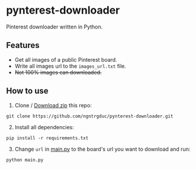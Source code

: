 # pynterest-downloader
Pinterest downloader written in Python.

## Features
- Get all images of a public Pinterest board.
- Write all images url to the `images_url.txt` file.
- ~~Not 100% images can downloaded.~~

## How to use
1. Clone / [Download zip](https://github.com/ngntrgduc/pynterest-downloader/archive/refs/heads/master.zip) this repo:
```
git clone https://github.com/ngntrgduc/pynterest-downloader.git
```
2. Install all dependencies:
```
pip install -r requirements.txt
```
3. Change `url` in [main.py](https://github.com/ngntrgduc/pynterest-downloader/blob/master/main.py#L40) to the board's url you want to download and run:
```py
python main.py
```
